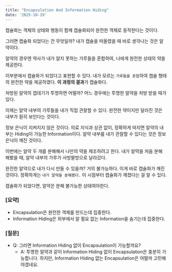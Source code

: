 ```yaml
---
title: "Encapsulation And Information Hiding"
date: '2025-10-19'
---
```


캡슐화는 객체의 상태와 행동이 함께 캡슐화되어 완전한 객체로 동작한다는 것이다. 

그러면 캡슐화 되었다는 건 무엇일까? 내가 캡슐을 떠올렸을 때 바로 생각나는 것은 알약이다. 

알약의 경우엔 약사가 내가 알지 못하는 가루들을 혼합하여, 나에게 완전한 상태의 약을 제공한다.

이부분에서 캡슐화가 되었다고 표현할 수 있다. 내가 모르는 `가루들을 혼합`하여 캡슐 형태의 완전한 약을 제공하였다.
**이 과정의 결과**가 캡슐화다.

처방된 알약의 껍데기가 투명하면 어떨까? 어느 경우에는 투명한 알약을 처방 받을 때가 있다. 

이제는 알약 내부의 가루들을 내가 직접 관찰할 수 있다. 완전한 약이지만 달라진 것은 내부가 훤히 보인다는 것이다.

정보 은닉이 지켜지지 않은 것이다. 의료 지식과 상관 없이, 정확하게 따지면 알약의 내부는 Hiding이 가능한 Information이다. 
알약 내부를 내가 관찰할 수 있다는 것은 정보 은닉이 깨진 것이다.

이번에는 알약 두 개를 분해해서 나만의 약을 제조하려고 한다. 내가 알약을 처음 분해 해봤을 때, 알약 내부의 가루가 사방팔방으로 날라갔다.

완전한 알약으로 내가 다시 만들 수 있을까? 거의 불가능하다.
이게 바로 캡슐화가 깨진 것이다. 정확하게는 `내가 알약을 분해했다.` 이 시점부터 캡슐화가 깨졌다는 걸 알 수 있다.

캡슐화가 되었다면, 알약은 분해 불가능한 상태여야한다.

### [요약]
* Encapsulation은 완전한 객체를 만드는데 집중한다.
* Information Hiding은 외부에서 알 필요 없는 Information을 숨기는데 집중한다.

### [질문]
* Q: 그러면 Information Hiding 없이 Encapsulation이 가능할까요? 
   * A: 투명한 알약과 같이 Information Hiding 없이 Encapsulation은 충분히 가능합니다. 하지만, Information Hiding 없는 Encapsulation은 어떨까 고민해야겠네요. 
